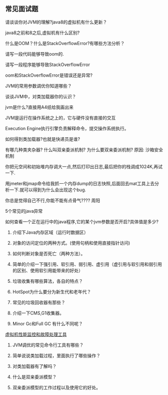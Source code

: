 ## 常见面试题

请谈谈你对JVM的理解?java8的虚拟机有什么更新？

java8之前和8之后,虚拟机有什么区别?

什么是OOM？什么是StackOverflowError?有哪些方法分析？


请写一段代码能够导致oom的.

请写一段程序能够导致StackOverflowError

oom和StackOverflowError是错误还是异常?

JVM的常用参数调优你知道哪些？

谈谈JVM中，对类加载器你的认识？

jvm是什么?直接用A4纸给我画出来

JVM是运行在操作系统之上的，它与硬件没有直接的交互

Execution Engine执行引擎负责解释命令，提交操作系统执行。

如何得到类加载器?也就是快递员是谁?

有哪几种类夹杂器?
什么叫双亲委派机制?
为什么要双亲委派机制? 原因: 沙箱安全机制

你把元空间和初始堆内存调大一点,然后打印出日志,最后把你的栈调成1024K,再试一下.

用jmeter和jmap命令给我抓一个内存dump的日志快照,后面回去mat工具上去分析一下.就可以得到为什么会出现这个bug.

你总是觉得自己不行,你能不能有点骨气???? 周阳

5个常见的java异常

如何查看一个正在运行中的java程序,它的某个jvm参数是否开启?具体值是多少?


1. 介绍下Java内存区域（运行时数据区）

2. 对象的访问定位的两种方式。(使用句柄和使用直接指针访问)

1. 如何判断对象是否死亡（两种方法）。

2. 简单的介绍一下强引用、软引用、弱引用、虚引用（虚引用与软引用和弱引用的区别、使用软引用能带来的好处）

3. 垃圾收集有哪些算法，各自的特点？

4. HotSpot为什么要分为新生代和老年代？

5. 常见的垃圾回收器有那些？

6. 介绍一下CMS,G1收集器。

7. Minor Gc和Full GC 有什么不同呢？

 [虚拟机性能监控和故障处理工具](https://mp.weixin.qq.com/s?__biz=Mzg2OTA0Njk0OA==&mid=2247484957&idx=1&sn=713ed6003d23ef883ded14cb43e9ebb7&chksm=cea249d6f9d5c0c0ce0854a03f0d02fcacc8a46e29c2fd4f085a375b00e1cd1b632937a9895e&token=1082669959&lang=zh_CN#rd)

1. JVM调优的常见命令行工具有哪些？

1. 简单说说类加载过程，里面执行了哪些操作？

2. 对类加载器有了解吗？

3. 什么是双亲委派模型？

4. 双亲委派模型的工作过程以及使用它的好处。
